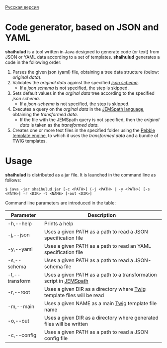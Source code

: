 [Русская версия](README_ru.md)

# Code generator, based on JSON and YAML 

**shaihulud** is a tool written in Java designed to generate code (or text) from JSON or YAML data according to a set of templates. **shaihulud** generates a code in the following order:
1. Parses the given json (yaml) file, obtaining a tree data structure (below: *original data*).
1. Validates the *original data* against the specified [*json schema*](https://json-schema.org/).
   * If a *json schema* is not specified, the step is skipped.
1. Sets default values in the *orginal data* tree according to the specified *json schema*.
   * If a *json-schema* is not specified, the step is skipped.
1. Executes a query on the *orginal data* in the [JEMSpath language](https://jmespath.org/), obtaining the *transformed data*.
   * If the file with the JEMSpath query is not specified, then the *original data* is taken as the *transformed data*.
1. Creates one or more text files in the specified folder using the [Pebble template engine](https://pebbletemplates.io/), to which it uses the *transformed data* and a bundle of TWIG templates.


# Usage

**shaihulud** is distributed as a jar file. It is launched in the command line as follows:

`$ java -jar shaihulud.jar [-c <PATH>] (-j <PATH> | -y <PATH>) [-s <PATH>] -r <DIR> -t <NAME> [-out <DIR>]`

Command line parameters are introduced in the table:

Parameter | Description
---------|----------------------------------------
-h,--help | Prints a help
-j,--json <PATH> | Uses a given PATH as a path to read a JSON specification file
-y,--yaml <PATH> | Uses a given PATH as a path to read an YAML specification file
-s,--schema <PATH> | Uses a given PATH as a path to read a JSON-schema file
-t,--transform <PATH> | Uses a given PATH as a path to a transformation script in [JEMSpath](https://jmespath.org/)
-r,--root <DIR> | Uses a given DIR as a directory where [Twig](https://pebbletemplates.io/) template files will be read
-m,--main <NAME> | Uses a given NAME as a main [Twig](https://pebbletemplates.io/) template file name
-o,--out <DIR> | Uses a given DIR as a directory where generated files will be written
-c,--config <PATH> | Uses a given PATH as a path to read a JSON config file
